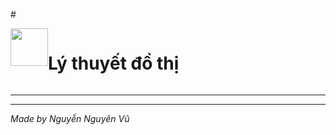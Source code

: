 #<div style="display: flex;"><img src="icon/output-onlinepngtools.ico" width ="60" heigh="60 "><h1 style="">Lý thuyết đồ thị</h1></div>
<hr>

<hr>

*Made by Nguyễn Nguyên Vũ*
